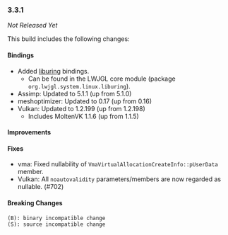 ### 3.3.1

_Not Released Yet_

This build includes the following changes:

#### Bindings

- Added [liburing](https://github.com/axboe/liburing) bindings.
    * Can be found in the LWJGL core module (package `org.lwjgl.system.linux.liburing`).
- Assimp: Updated to 5.1.1 (up from 5.1.0)
- meshoptimizer: Updated to 0.17 (up from 0.16)
- Vulkan: Updated to 1.2.199 (up from 1.2.198)
    * Includes MoltenVK 1.1.6 (up from 1.1.5)

#### Improvements

#### Fixes

- vma: Fixed nullability of `VmaVirtualAllocationCreateInfo::pUserData` member.
- Vulkan: All `noautovalidity` parameters/members are now regarded as nullable. (#702)

#### Breaking Changes

```
(B): binary incompatible change
(S): source incompatible change
```
